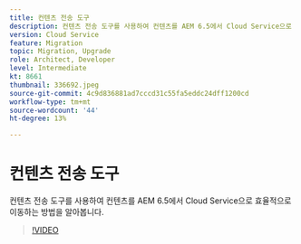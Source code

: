 ```yaml
---
title: 컨텐츠 전송 도구
description: 컨텐츠 전송 도구를 사용하여 컨텐츠를 AEM 6.5에서 Cloud Service으로 효율적으로 이동하는 방법을 알아봅니다.
version: Cloud Service
feature: Migration
topic: Migration, Upgrade
role: Architect, Developer
level: Intermediate
kt: 8661
thumbnail: 336692.jpeg
source-git-commit: 4c9d836881ad7cccd31c55fa5eddc24dff1200cd
workflow-type: tm+mt
source-wordcount: '44'
ht-degree: 13%

---
```



# 컨텐츠 전송 도구

컨텐츠 전송 도구를 사용하여 컨텐츠를 AEM 6.5에서 Cloud Service으로 효율적으로 이동하는 방법을 알아봅니다.

>[!VIDEO](https://video.tv.adobe.com/v/336692/?quality=12&learn=on)

